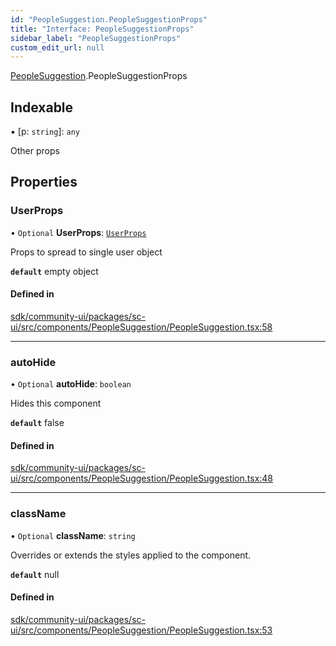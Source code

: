 ```yaml
---
id: "PeopleSuggestion.PeopleSuggestionProps"
title: "Interface: PeopleSuggestionProps"
sidebar_label: "PeopleSuggestionProps"
custom_edit_url: null
---
```


[PeopleSuggestion](../modules/PeopleSuggestion.md).PeopleSuggestionProps

## Indexable

▪ [p: `string`]: `any`

Other props

## Properties

### UserProps

• `Optional` **UserProps**: [`UserProps`](User.UserProps.md)

Props to spread to single user object

**`default`** empty object

#### Defined in

[sdk/community-ui/packages/sc-ui/src/components/PeopleSuggestion/PeopleSuggestion.tsx:58](https://github.com/selfcommunity/community-ui/blob/a7bfc2b/packages/sc-ui/src/components/PeopleSuggestion/PeopleSuggestion.tsx#L58)

___

### autoHide

• `Optional` **autoHide**: `boolean`

Hides this component

**`default`** false

#### Defined in

[sdk/community-ui/packages/sc-ui/src/components/PeopleSuggestion/PeopleSuggestion.tsx:48](https://github.com/selfcommunity/community-ui/blob/a7bfc2b/packages/sc-ui/src/components/PeopleSuggestion/PeopleSuggestion.tsx#L48)

___

### className

• `Optional` **className**: `string`

Overrides or extends the styles applied to the component.

**`default`** null

#### Defined in

[sdk/community-ui/packages/sc-ui/src/components/PeopleSuggestion/PeopleSuggestion.tsx:53](https://github.com/selfcommunity/community-ui/blob/a7bfc2b/packages/sc-ui/src/components/PeopleSuggestion/PeopleSuggestion.tsx#L53)
